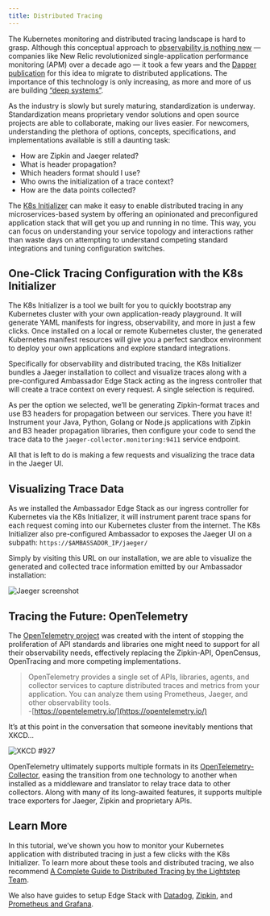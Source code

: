 ```yaml
---
title: Distributed Tracing
---
```


The Kubernetes monitoring and distributed tracing landscape is hard to grasp. Although this conceptual approach to [observability is nothing new](https://blog.getambassador.io/distributed-tracing-with-java-microdonuts-kubernetes-and-the-ambassador-api-gateway-ace15b62a89e) — companies like New Relic revolutionized single-application performance monitoring (APM) over a decade ago — it took a few years and the [Dapper publication](https://research.google/pubs/pub36356/) for this idea to migrate to distributed applications. The importance of this technology is only increasing, as more and more of us are building [“deep systems”](https://lightstep.com/deep-systems/).

As the industry is slowly but surely maturing, standardization is underway. Standardization means proprietary vendor solutions and open source projects are able to collaborate, making our lives easier. For newcomers, understanding the plethora of options, concepts, specifications, and implementations available is still a daunting task:

* How are Zipkin and Jaeger related?
* What is header propagation?
* Which headers format should I use?
* Who owns the initialization of a trace context?
* How are the data points collected?

The [K8s Initializer](https://app.getambassador.io/initializer/) can make it easy to enable distributed tracing in any microservices-based system by offering an opinionated and preconfigured application stack that will get you up and running in no time. This way, you can focus on understanding your service topology and interactions rather than waste days on attempting to understand competing standard integrations and tuning configuration switches.

## One-Click Tracing Configuration with the K8s Initializer

The K8s Initializer is a tool we built for you to quickly bootstrap any Kubernetes cluster with your own application-ready playground. It will generate YAML manifests for ingress, observability, and more in just a few clicks. Once installed on a local or remote Kubernetes cluster, the generated Kubernetes manifest resources will give you a perfect sandbox environment to deploy your own applications and explore standard integrations.

Specifically for observability and distributed tracing, the K8s Initializer bundles a Jaeger installation to collect and visualize traces along with a pre-configured Ambassador Edge Stack acting as the ingress controller that will create a trace context on every request. A single selection is required.

As per the option we selected, we’ll be generating Zipkin-format traces and use B3 headers for propagation between our services. There you have it! Instrument your Java, Python, Golang or Node.js applications with Zipkin and B3 header propagation libraries, then configure your code to send the trace data to the `jaeger-collector.monitoring:9411` service endpoint.

All that is left to do is making a few requests and visualizing the trace data in the Jaeger UI.

## Visualizing Trace Data

As we installed the Ambassador Edge Stack as our ingress controller for Kubernetes via the K8s Initializer, it will instrument parent trace spans for each request coming into our Kubernetes cluster from the internet. The K8s Initializer also pre-configured Ambassador to exposes the Jaeger UI on a subpath: `https://$AMBASSADOR_IP/jaeger/`

Simply by visiting this URL on our installation, we are able to visualize the generated and collected trace information emitted by our Ambassador installation:

![Jaeger screenshot](../../images/jaeger.png)

## Tracing the Future: OpenTelemetry

The [OpenTelemetry project](https://opentelemetry.io/) was created with the intent of stopping the proliferation of API standards and libraries one might need to support for all their observability needs, effectively replacing the Zipkin-API, OpenCensus, OpenTracing and more competing implementations.

> OpenTelemetry provides a single set of APIs, libraries, agents, and collector services to capture distributed traces and metrics from your application. You can analyze them using Prometheus, Jaeger, and other observability tools.<br/>
-[https://opentelemetry.io/](https://opentelemetry.io/)

It’s at this point in the conversation that someone inevitably mentions that XKCD...

![XKCD #927](../../images/xkcd.png)

OpenTelemetry ultimately supports multiple formats in its [OpenTelemetry-Collector](https://github.com/open-telemetry/opentelemetry-collector), easing the transition from one technology to another when installed as a middleware and translator to relay trace data to other collectors. Along with many of its long-awaited features, it supports multiple trace exporters for Jaeger, Zipkin and proprietary APIs.

## Learn More
In this tutorial, we’ve shown you how to monitor your Kubernetes application with distributed tracing in just a few clicks with the K8s Initializer. To learn more about these tools and distributed tracing, we also recommend [A Complete Guide to Distributed Tracing by the Lightstep Team](https://lightstep.com/distributed-tracing/).

We also have guides to setup Edge Stack with [Datadog](../tracing-datadog/), [Zipkin](../tracing-zipkin/), and [Prometheus and Grafana](../prometheus).
